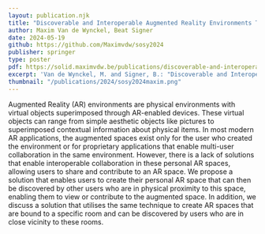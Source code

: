 ```yaml
---
layout: publication.njk
title: "Discoverable and Interoperable Augmented Reality Environments Through Solid Pods"
author: Maxim Van de Wynckel, Beat Signer
date: 2024-05-19
github: https://github.com/Maximvdw/sosy2024
publisher: springer
type: poster
pdf: https://solid.maximvdw.be/publications/discoverable-and-interoperable-augmented-reality-environments-through-solid-pods.pdf
excerpt: 'Van de Wynckel, M. and Signer, B.: "Discoverable and Interoperable Augmented Reality Environments Through Solid Pods", Proceedings of SoSy 2024 (Poster), 2nd Solid Symposium, Leuven, Belgium, May 2024'
thumbnail: "/publications/2024/sosy2024maxim.png"
---
```

Augmented Reality (AR) environments are physical environments with virtual objects superimposed
through AR-enabled devices. These virtual objects can range from simple aesthetic objects like pictures
to superimposed contextual information about physical items. In most modern AR applications, the
augmented spaces exist only for the user who created the environment or for proprietary applications
that enable multi-user collaboration in the same environment. However, there is a lack of solutions that
enable interoperable collaboration in these personal AR spaces, allowing users to share and contribute
to an AR space. We propose a solution that enables users to create their personal AR space that can
then be discovered by other users who are in physical proximity to this space, enabling them to view or
contribute to the augmented space. In addition, we discuss a solution that utilises the same technique
to create AR spaces that are bound to a specific room and can be discovered by users who are in close
vicinity to these rooms.